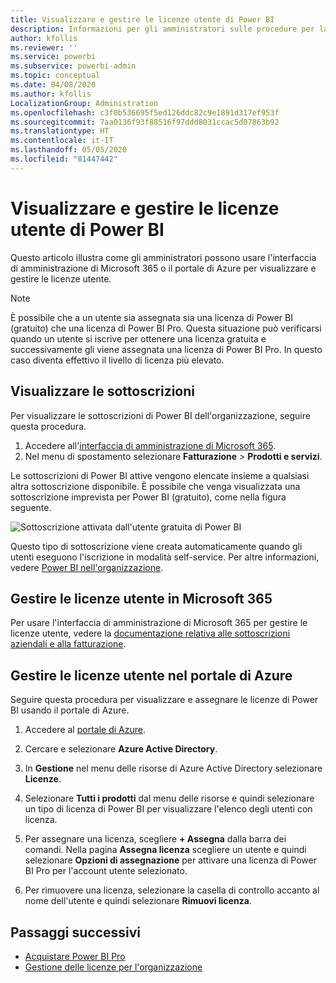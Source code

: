 ```yaml
---
title: Visualizzare e gestire le licenze utente di Power BI
description: Informazioni per gli amministratori sulle procedure per la visualizzazione e la gestione delle licenze utente di Power BI nell'organizzazione.
author: kfollis
ms.reviewer: ''
ms.service: powerbi
ms.subservice: powerbi-admin
ms.topic: conceptual
ms.date: 04/08/2020
ms.author: kfollis
LocalizationGroup: Administration
ms.openlocfilehash: c3f0b536695f5ed126ddc82c9e1891d317ef953f
ms.sourcegitcommit: 7aa0136f93f88516f97ddd8031ccac5d07863b92
ms.translationtype: HT
ms.contentlocale: it-IT
ms.lasthandoff: 05/05/2020
ms.locfileid: "81447442"
---
```

# <a name="view-and-manage-power-bi-user-licenses"></a>Visualizzare e gestire le licenze utente di Power BI

Questo articolo illustra come gli amministratori possono usare l'interfaccia di amministrazione di Microsoft 365 o il portale di Azure per visualizzare e gestire le licenze utente.

> [!NOTE]
>
>È possibile che a un utente sia assegnata sia una licenza di Power BI (gratuito) che una licenza di Power BI Pro. Questa situazione può verificarsi quando un utente si iscrive per ottenere una licenza gratuita e successivamente gli viene assegnata una licenza di Power BI Pro. In questo caso diventa effettivo il livello di licenza più elevato.
>

## <a name="view-your-subscriptions"></a>Visualizzare le sottoscrizioni

Per visualizzare le sottoscrizioni di Power BI dell'organizzazione, seguire questa procedura.

1. Accedere all'[interfaccia di amministrazione di Microsoft 365](https://admin.microsoft.com).
2. Nel menu di spostamento selezionare **Fatturazione** > **Prodotti e servizi**.

Le sottoscrizioni di Power BI attive vengono elencate insieme a qualsiasi altra sottoscrizione disponibile. È possibile che venga visualizzata una sottoscrizione imprevista per Power BI (gratuito), come nella figura seguente.

  ![Sottoscrizione attivata dall'utente gratuita di Power BI](media/service-admin-manage-licenses/power-bi-free-user-activated.png)

Questo tipo di sottoscrizione viene creata automaticamente quando gli utenti eseguono l'iscrizione in modalità self-service. Per altre informazioni, vedere [Power BI nell'organizzazione](https://docs.microsoft.com/microsoft-365/admin/misc/power-bi-in-your-organization?view=o365-worldwide).

## <a name="manage-user-licenses-in-microsoft-365"></a>Gestire le licenze utente in Microsoft 365

Per usare l'interfaccia di amministrazione di Microsoft 365 per gestire le licenze utente, vedere la [documentazione relativa alle sottoscrizioni aziendali e alla fatturazione](https://docs.microsoft.com/microsoft-365/commerce/?view=o365-worldwide).

## <a name="manage-user-licenses-in-azure-portal"></a>Gestire le licenze utente nel portale di Azure

Seguire questa procedura per visualizzare e assegnare le licenze di Power BI usando il portale di Azure.

1. Accedere al [portale di Azure](https://portal.azure.com).

2. Cercare e selezionare **Azure Active Directory**.

3. In **Gestione** nel menu delle risorse di Azure Active Directory selezionare **Licenze**.

4. Selezionare **Tutti i prodotti** dal menu delle risorse e quindi selezionare un tipo di licenza di Power BI per visualizzare l'elenco degli utenti con licenza.

5. Per assegnare una licenza, scegliere **+ Assegna** dalla barra dei comandi. Nella pagina **Assegna licenza** scegliere un utente e quindi selezionare **Opzioni di assegnazione** per attivare una licenza di Power BI Pro per l'account utente selezionato.

6. Per rimuovere una licenza, selezionare la casella di controllo accanto al nome dell'utente e quindi selezionare **Rimuovi licenza**.

## <a name="next-steps"></a>Passaggi successivi

- [Acquistare Power BI Pro](../service-admin-purchasing-power-bi-pro.md)
- [Gestione delle licenze per l'organizzazione](../service-admin-licensing-organization.md)
